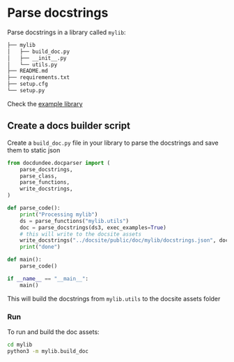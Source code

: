 # Parse docstrings

Parse docstrings in a library called `mylib`:

```bash
├── mylib
│   ├── build_doc.py
│   ├── __init__.py
│   └── utils.py
├── README.md
├── requirements.txt
├── setup.cfg
└── setup.py
```

Check the <a href="https://github.com/synw/docdundee/tree/main/example/pythonlib" target="_blank">example library</a>

## Create a docs builder script

Create a `build_doc.py` file in your library to parse the docstrings
and save them to static json

```python
from docdundee.docparser import (
    parse_docstrings,
    parse_class,
    parse_functions,
    write_docstrings,
)

def parse_code():
    print("Processing mylib")
    ds = parse_functions("mylib.utils")
    doc = parse_docstrings(ds3, exec_examples=True)
    # this will write to the docsite assets
    write_docstrings("../docsite/public/doc/mylib/docstrings.json", doc, 4)
    print("done")

def main():
    parse_code()

if __name__ == "__main__":
    main()
```

This will build the docstrings from `mylib.utils` to the docsite assets
folder

### Run

To run and build the doc assets:

```bash
cd mylib
python3 -m mylib.build_doc
```